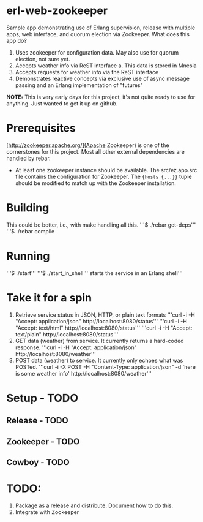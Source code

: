 # erl-web-zookeeper

Sample app demonstrating use of Erlang supervision, release with multiple apps, web interface, 
and quorum election via Zookeeper.  What does this app do?
   1. Uses zookeeper for configuration data.  May also use for quorum election, not sure yet.
   2. Accepts weather info via ReST interface
      a. This data is stored in Mnesia
   3. Accepts requests for weather info via the ReST interface
   4. Demonstrates reactive concepts via exclusive use of async message passing and an Erlang
      implementation of "futures" 


**NOTE:** This is very early days for this project, it's not quite ready to use for anything.  Just 
wanted to get it up on github.

# Prerequisites

[http://zookeeper.apache.org/](Apache Zookeeper) is one of the cornerstones for this project. Most all other external dependencies are handled by rebar.
* At least one zookeeper instance should be available.  The src/ez.app.src file contains the configuration for Zookeeper.  The `{hosts {...}}` tuple should be modified to match up with the Zookeeper installation.

# Building
This could be better, i.e., with make handling all this.
'''$ ./rebar get-deps'''
'''$ ./rebar compile

# Running
'''$ ./start'''
'''$ ./start_in_shell''' starts the service in an Erlang shell'''

# Take it for a spin
1. Retrieve service status in JSON, HTTP, or plain text formats
'''curl -i -H "Accept: application/json" http://localhost:8080/status'''
'''curl -i -H "Accept: text/html" http://localhost:8080/status'''
'''curl -i -H "Accept: text/plain" http://localhost:8080/status'''
2. GET data (weather) from service. It currently returns a hard-coded response.
'''curl -i -H "Accept: application/json" http://localhost:8080/weather'''
3. POST data (weather) to service. It currently only echoes what was POSTed.
'''curl -i -X POST -H "Content-Type: application/json" -d 'here is some weather info' http://localhost:8080/weather'''

# Setup - TODO
## Release - TODO
## Zookeeper - TODO
## Cowboy - TODO

# TODO:
1. Package as a release and distribute. Document how to do this.
2. Integrate with Zookeeper

